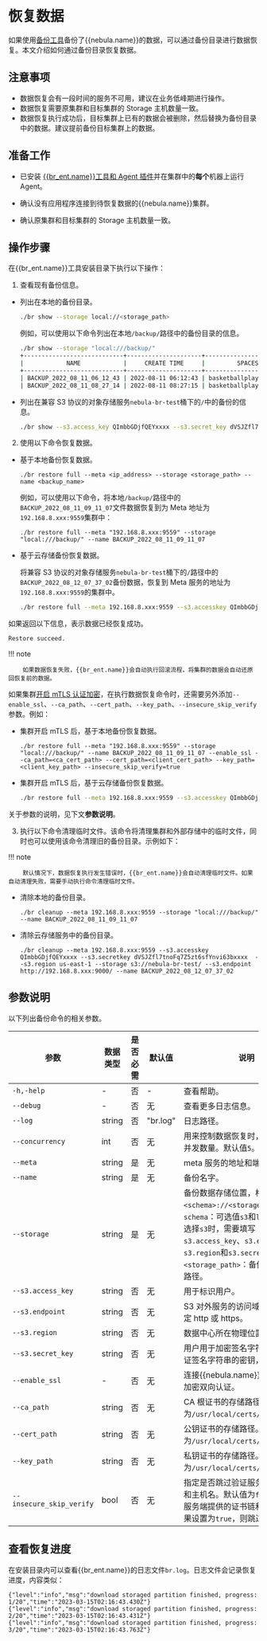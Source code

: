 # 恢复数据

如果使用[备份工具](2.install-tools.md)备份了{{nebula.name}}的数据，可以通过备份目录进行数据恢复。本文介绍如何通过备份目录恢复数据。

## 注意事项
  
- 数据恢复会有一段时间的服务不可用，建议在业务低峰期进行操作。
- 数据恢复需要原集群和目标集群的 Storage 主机数量一致。
- 数据恢复执行成功后，目标集群上已有的数据会被删除，然后替换为备份目录中的数据。建议提前备份目标集群上的数据。

## 准备工作

- 已安装 [{{br_ent.name}}工具和 Agent 插件](2.install-tools.md)并在集群中的**每个**机器上运行 Agent。

- 确认没有应用程序连接到待恢复数据的{{nebula.name}}集群。

- 确认原集群和目标集群的 Storage 主机数量一致。

## 操作步骤

在{{br_ent.name}}工具安装目录下执行以下操作：

1. 查看现有备份信息。

  - 列出在本地的备份目录。
  
    ```bash
    ./br show --storage local://<storage_path>
    ```

    例如，可以使用以下命令列出在本地`/backup/`路径中的备份目录的信息。

    ```bash
    ./br show --storage "local:///backup/"
    +----------------------------+---------------------+------------------------+-------------+------------+----------------------------+
    |            NAME            |     CREATE TIME     |         SPACES         | FULL BACKUP | ALL SPACES |      BASE BACKUP NAME      |
    +----------------------------+---------------------+------------------------+-------------+------------+----------------------------+
    | BACKUP_2022_08_11_06_12_43 | 2022-08-11 06:12:43 | basketballplayer       | true        | true       |                            |
    | BACKUP_2022_08_11_08_27_14 | 2022-08-11 08:27:15 | basketballplayer,br    | false       | true       | BACKUP_2022_08_11_06_12_43 |
    ```

  - 列出在兼容 S3 协议的对象存储服务`nebula-br-test`桶下的`/`中的备份的信息。

    ```bash
    ./br show --s3.access_key QImbbGDjfQEYxxxx --s3.secret_key dVSJZfl7tnoFq7Z5zt6sfYnvi63bxxxx  --s3.region us-east-1 --storage s3://nebula-br-test/ --s3.endpoint http://192.168.8.xxx:9000/
    ```

2. 使用以下命令恢复数据。
   
  - 基于本地备份恢复数据。
  
    ```
    ./br restore full --meta <ip_address> --storage <storage_path> --name <backup_name>
    ```

    例如，可以使用以下命令，将本地`/backup/`路径中的`BACKUP_2022_08_11_09_11_07`文件数据恢复到为 Meta 地址为`192.168.8.xxx:9559`集群中：

    ```
    ./br restore full --meta "192.168.8.xxx:9559" --storage "local:///backup/" --name BACKUP_2022_08_11_09_11_07
    ```
  
  - 基于云存储备份恢复数据。
  
    将兼容 S3 协议的对象存储服务`nebula-br-test`桶下的`/`路径中的`BACKUP_2022_08_12_07_37_02`备份数据，恢复到 Meta 服务的地址为`192.168.8.xxx:9559`的集群中。

    ```bash
    ./br restore full --meta 192.168.8.xxx:9559 --s3.accesskey QImbbGDjfQEYxxxx --s3.secretkey dVSJZfl7tnoFq7Z5zt6sfYnvi63bxxxx  --s3.region us-east-1 --storage s3://nebula-br-test/ --s3.endpoint http://192.168.8.xxx:9000/ --log "3.log" --name BACKUP_2022_08_12_07_37_02
    ```  
    
  如果返回以下信息，表示数据已经恢复成功。

  ```bash
  Restore succeed.
  ```
  
  !!! note

        如果数据恢复失败，{{br_ent.name}}会自动执行回滚流程，将集群的数据会自动还原回恢复前的数据。

  如果集群[开启 mTLS 认证加密](../../7.data-security/4.ssl.md)，在执行数据恢复命令时，还需要另外添加`--enable_ssl`、`--ca_path`、`--cert_path`、`--key_path`、`--insecure_skip_verify`参数。例如：

  - 集群开启 mTLS 后，基于本地备份恢复数据。
    ```
    ./br restore full --meta "192.168.8.xxx:9559" --storage "local:///backup/" --name BACKUP_2022_08_11_09_11_07 --enable_ssl --ca_path=<ca_cert_path> --cert_path=<client_cert_path> --key_path=<client_key_path> --insecure_skip_verify=true
    ``` 

  - 集群开启 mTLS 后，基于云存储备份恢复数据。
    ```bash
    ./br restore full --meta 192.168.8.xxx:9559 --s3.accesskey QImbbGDjfQEYxxxx --s3.secretkey dVSJZfl7tnoFq7Z5zt6sfYnvi63bxxxx  --s3.region us-east-1 --storage s3://nebula-br-test/ --s3.endpoint http://192.168.8.xxx:9000/ --log "3.log" --name BACKUP_2022_08_12_07_37_02 --enable_ssl --ca_path=<ca_cert_path> --cert_path=<client_cert_path> --key_path=<client_key_path> --insecure_skip_verify=true
    ```     
     
  关于参数的说明，见下文**参数说明**。

3. 执行以下命令清理临时文件。该命令将清理集群和外部存储中的临时文件，同时也可以使用该命令清理旧的备份目录。示例如下：
   
  !!! note

        默认情况下，数据恢复执行发生错误时，{{br_ent.name}}会自动清理临时文件。如果自动清理失败，需要手动执行命令清理临时文件。 

  - 清除本地的备份目录。
  
    ```
    ./br cleanup --meta 192.168.8.xxx:9559 --storage "local:///backup/" --name BACKUP_2022_08_11_09_11_07
    ```

  - 清除云存储服务中的备份目录。
  
    ```
    ./br cleanup --meta 192.168.8.xxx:9559 --s3.accesskey QImbbGDjfQEYxxxx --s3.secretkey dVSJZfl7tnoFq7Z5zt6sfYnvi63bxxxx  --s3.region us-east-1 --storage s3://nebula-br-test/ --s3.endpoint http://192.168.8.xxx:9000/ --name BACKUP_2022_08_12_07_37_02
    ```

## 参数说明

以下列出备份命令的相关参数。

| 参数 | 数据类型 | 是否必需 | 默认值 | 说明 |
| --- | --- | --- | --- | --- |
| `-h,-help` | - | 否 | - | 查看帮助。 |
| `--debug` | - | 否 | 无 | 查看更多日志信息。 |
| `--log` | string | 否 | "br.log" | 日志路径。 |
| `--concurrency` | int | 否 | 无 | 用来控制数据恢复时，下载文件的并发数量。默认值`5`。|
| `--meta` | string |是| 无 | meta 服务的地址和端口号。 |
| `--name` | string |   是 | 无 | 备份名字。 |
| `--storage` | string | 是 | 无 | 备份数据存储位置，格式为：`<schema>://<storage_path>`。<br>`schema`：可选值`s3`和`local`。<br>选择`s3`时，需要填写`s3.access_key`、`s3.endpoint`、`s3.region`和`s3.secret_key`。<br>`<storage_path>`：备份文件的存储路径。|
| `--s3.access_key` | string | 否 | 无 | 用于标识用户。 |
| `--s3.endpoint` | string | 否 | 无 | S3 对外服务的访问域名的 URL，指定 http 或 https。 |
| `--s3.region` | string | 否 | 无 | 数据中心所在物理位置。 |
| `--s3.secret_key` | string | 否 | 无 | 用户用于加密签名字符串和用来验证签名字符串的密钥，必须保密。 |
| `--enable_ssl`| - | 否 | 无 | 连接{{nebula.name}}使用 mTLS 加密双向认证。 |
| `--ca_path` | string | 否 | 无 | CA 根证书的存储路径。默认路径为`/usr/local/certs/ca.crt`。 |
| `--cert_path` | string | 否 | 无 | 公钥证书的存储路径。默认路径为`/usr/local/certs/client.crt`。 |
| `--key_path` | string | 否 | 无 | 私钥证书的存储路径。默认路径为`/usr/local/certs/client.key`。 |
| `--insecure_skip_verify` | bool | 否 | 无 | 指定是否跳过验证服务端的证书链和主机名。默认值为`false`，即验证服务端提供的证书链和主机名。如果设置为`true`，则跳过验证。 |

## 查看恢复进度

在安装目录内可以查看{{br_ent.name}}的日志文件`br.log`。日志文件会记录恢复进度，内容类似：

```log
{"level":"info","msg":"download storaged partition finished, progress: 1/20","time":"2023-03-15T02:16:43.430Z"}
{"level":"info","msg":"download storaged partition finished, progress: 2/20","time":"2023-03-15T02:16:43.431Z"}
{"level":"info","msg":"download storaged partition finished, progress: 3/20","time":"2023-03-15T02:16:43.763Z"}
```